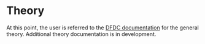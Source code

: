 # Theory

At this point, the user is referred to the [DFDC documentation](http://web.mit.edu/drela/Public/web/dfdc/DFDCtheory12-31.pdf) for the general theory. Additional theory documentation is in development.
